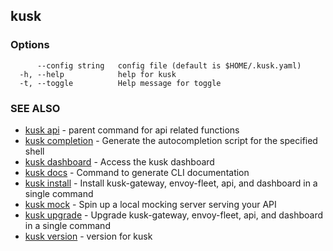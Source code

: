 ## kusk



### Options

```
      --config string   config file (default is $HOME/.kusk.yaml)
  -h, --help            help for kusk
  -t, --toggle          Help message for toggle
```

### SEE ALSO

* [kusk api](kusk_api.md)	 - parent command for api related functions
* [kusk completion](kusk_completion.md)	 - Generate the autocompletion script for the specified shell
* [kusk dashboard](kusk_dashboard.md)	 - Access the kusk dashboard
* [kusk docs](kusk_docs.md)	 - Command to generate CLI documentation
* [kusk install](kusk_install.md)	 - Install kusk-gateway, envoy-fleet, api, and dashboard in a single command
* [kusk mock](kusk_mock.md)	 - Spin up a local mocking server serving your API
* [kusk upgrade](kusk_upgrade.md)	 - Upgrade kusk-gateway, envoy-fleet, api, and dashboard in a single command
* [kusk version](kusk_version.md)	 - version for kusk

